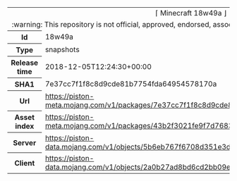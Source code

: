 <html><table>
<tr><td colspan="2" align="center"><img width="0" height="0"><br/>⌈ Minecraft 18w49a ⌋<br/><img width="0" height="0"></td></tr>
<tr><td colspan="2" align="center"><img width="0" height="0"><br/>
:warning: This repository is not official, approved, endorsed, associated or connected with Mojang :warning:
<br/><img width="0" height="0"></td></tr>
<tr><th>Id</th><td>18w49a</td></tr>
<tr><th>Type</th><td>snapshots</td></tr>
<tr><th>Release time</th><td>2018-12-05T12:24:30+00:00</td></tr>
<tr><th>SHA1</th><td>7e37cc7f1f8c8d9cde81b7754fda64954578170a</td></tr>
<tr><th>Url</th><td><a href="https://piston-meta.mojang.com/v1/packages/7e37cc7f1f8c8d9cde81b7754fda64954578170a/18w49a.json">https://piston-meta.mojang.com/v1/packages/7e37cc7f1f8c8d9cde81b7754fda64954578170a/18w49a.json</a></td></tr>
<tr><th>Asset index</th><td><a href="https://piston-meta.mojang.com/v1/packages/43b2f3021fe9f7d768378de95538e22da3ee8301/1.14.json">https://piston-meta.mojang.com/v1/packages/43b2f3021fe9f7d768378de95538e22da3ee8301/1.14.json</a></td></tr>
<tr><th>Server</th><td><a href="https://piston-data.mojang.com/v1/objects/5b6eb767f6708d351e3d1009a44115bb033b854f/server.jar">https://piston-data.mojang.com/v1/objects/5b6eb767f6708d351e3d1009a44115bb033b854f/server.jar</a></td></tr>
<tr><th>Client</th><td><a href="https://piston-data.mojang.com/v1/objects/2a0b27ad8bd6cd2bb09e3a2210170fd0b5424c54/client.jar">https://piston-data.mojang.com/v1/objects/2a0b27ad8bd6cd2bb09e3a2210170fd0b5424c54/client.jar</a></td></tr>
</table></html>